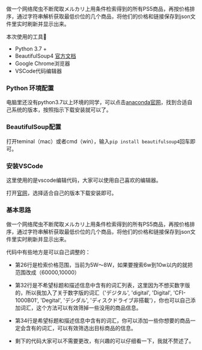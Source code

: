 做一个网络爬虫不断爬取メルカリ上用条件检索得到的所有PS5商品，再按价格排序，通过字符串解析获取最低价位的几个商品，将他们的价格和链接保存到json文件里实时刷新并显示出来。

本次使用的工具🔧

* Python 3.7 +
* BeautifulSoup4 [官方文档](https://www.crummy.com/software/BeautifulSoup/bs4/doc.zh/)
* Google Chrome浏览器
* VSCode代码编辑器



### Python 环境配置

电脑里还没有python3.7以上环境的同学，可以点击[anaconda官网](https://www.anaconda.com/products/individual#Downloads)，找到合适自己系统的版本，按照指示下载安装就可以了。




### BeautifulSoup配置

打开teminal（mac）或者cmd（win），输入```pip install beautifulsoup4```回车即可。



### 安装VSCode

这里使用的是vscode编辑代码，大家可以使用自己喜欢的编辑器。

打开[官网](https://code.visualstudio.com/download)，选择适合自己的版本下载安装即可。



### 基本思路

做一个网络爬虫不断爬取メルカリ上用条件检索得到的所有PS5商品，再按价格排序，通过字符串解析获取最低价位的几个商品，将他们的价格和链接保存到json文件里实时刷新并显示出来。



代码中有些地方是可以自己调整的：

* 第26行是检索价格范围，当前为5W～8W，如果要搜索6w到10w以内的就把范围改成（60000,10000）

* 第32行是不希望标题和描述信息中含有的词汇列表，这里因为不想买数字版的，所以我加入了关于数字版的词汇（'デジタル', 'digital', 'Digital', 'CFI-1000B01', 'Degital', 'デシダル', 'ディスクドライブ非搭載'），你也可以自己添加词汇，这个方法可以有效筛掉一些没用的商品信息。
* 第34行是希望标题和描述信息中含有的词汇，你可以添加一些你想要的商品一定会含有的词汇，可以有效筛选出目标商品的信息。

* 剩下的代码大家可以不需要更改，有兴趣的可以仔细看一下，我就不赘述了。
